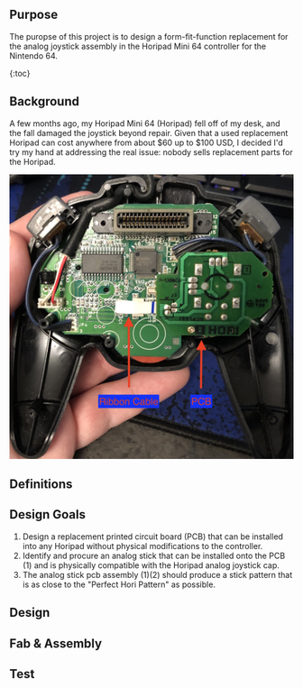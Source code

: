 ## Purpose

The puropse of this project is to design a form-fit-function replacement for the analog joystick assembly in the Horipad Mini 64 controller for the Nintendo 64.

{:toc}

## Background

A few months ago, my Horipad Mini 64 (Horipad) fell off of my desk, and the fall damaged the joystick beyond repair. Given that a used replacement Horipad can cost anywhere from about $60 up to $100 USD, I decided I'd try my hand at addressing the real issue: nobody sells replacement parts for the Horipad.

![IMAGE](images/hori-oem-pcb.jpg)

## Definitions

## Design Goals

1. Design a replacement printed circuit board (PCB) that can be installed into any Horipad without physical modifications to the controller.
2. Identify and procure an analog stick that can be installed onto the PCB (1) and is physically compatible with the Horipad analog joystick cap.
3. The analog stick pcb assembly (1)(2) should produce a stick pattern that is as close to the "Perfect Hori Pattern" as possible.

## Design

## Fab & Assembly

## Test
